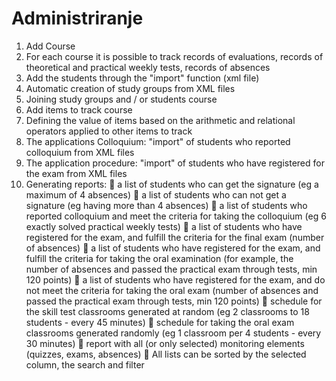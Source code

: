 # Administriranje
1. Add Course
2. For each course it is possible to track records of evaluations, records of theoretical and practical weekly tests, records of absences
3. Add the students through the "import" function (xml file)
4. Automatic creation of study groups from XML files
5. Joining study groups and / or students course
6. Add items to track course
7. Defining the value of items based on the arithmetic and relational operators applied to other items to track
8. The applications Colloquium: "import" of students who reported colloquium from XML files
9. The application procedure: "import" of students who have registered for the exam from XML files
10. Generating  reports:
 a list of students who can get the signature (eg a maximum of 4 absences)
 a list of students who can not get a signature (eg having more than 4 absences)
 a list of students who reported colloquium and meet the criteria for taking the colloquium (eg 6 exactly solved practical weekly tests)
 a list of students who have registered for the exam, and fulfill the criteria for the final exam (number of absences)
 a list of students who have registered for the exam, and fulfill the criteria for taking the oral examination (for example, the number of absences and passed the practical exam through tests, min 120 points)
 a list of students who have registered for the exam, and do not meet the criteria for taking the oral exam (number of absences and passed the practical exam through tests, min 120 points)
 schedule for the skill test classrooms generated at random (eg 2 classrooms to 18 students - every 45 minutes)
 schedule for taking the oral exam classrooms generated randomly (eg 1 classroom per 4 students - every 30 minutes)
 report with all (or only selected) monitoring elements (quizzes, exams, absences)
 All lists can be sorted by the selected column, the search and filter
